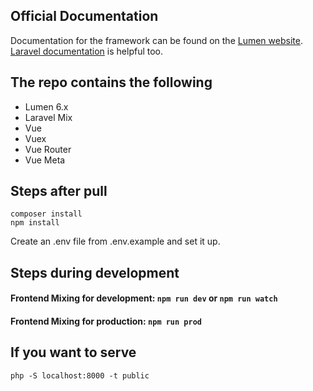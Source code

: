 ## Official Documentation

Documentation for the framework can be found on the [Lumen website](https://lumen.laravel.com/docs).
[Laravel documentation](https://laravel.com/docs/contributions) is helpful too.

## The repo contains the following

+ Lumen 6.x
+ Laravel Mix
+ Vue
+ Vuex
+ Vue Router
+ Vue Meta

## Steps after pull

    composer install
    npm install
Create an .env file from .env.example and set it up.

## Steps during development

#### Frontend Mixing for development: `npm run dev` or `npm run watch`

#### Frontend Mixing for production: `npm run prod`

## If you want to serve

    php -S localhost:8000 -t public

